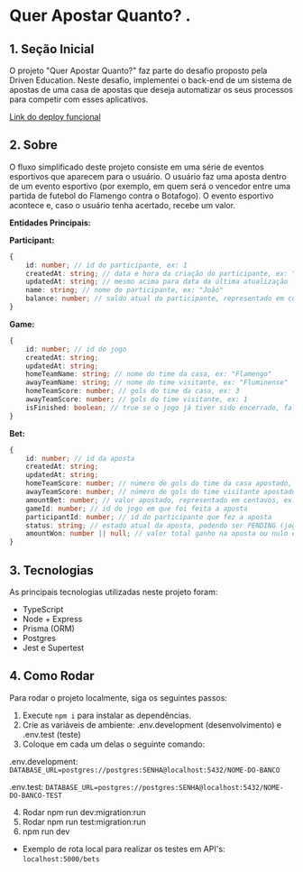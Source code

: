 # Quer Apostar Quanto? .

## 1. Seção Inicial

O projeto "Quer Apostar Quanto?" faz parte do desafio proposto pela Driven Education. Neste desafio, implementei o back-end de um sistema de apostas de uma casa de apostas que deseja automatizar os seus processos para competir com esses aplicativos.

[Link do deploy funcional](https://apostarbackend.onrender.com/)

## 2. Sobre

O fluxo simplificado deste projeto consiste em uma série de eventos esportivos que aparecem para o usuário. O usuário faz uma aposta dentro de um evento esportivo (por exemplo, em quem será o vencedor entre uma partida de futebol do Flamengo contra o Botafogo). O evento esportivo acontece e, caso o usuário tenha acertado, recebe um valor.

**Entidades Principais:**

**Participant:**
```typescript
{
	id: number; // id do participante, ex: 1
	createdAt: string; // data e hora da criação do participante, ex: "2023-09-27T19:22:50.503Z"
	updatedAt: string; // mesmo acima para data da última atualização
	name: string; // nome do participante, ex: "João"
	balance: number; // saldo atual do participante, representado em centavos, ex: 1000 (R$ 10,00)
}
```

**Game:**
```typescript
{
	id: number; // id do jogo
	createdAt: string;
	updatedAt: string;
	homeTeamName: string; // nome do time da casa, ex: "Flamengo"
	awayTeamName: string; // nome do time visitante, ex: "Fluminense"
	homeTeamScore: number; // gols do time da casa, ex: 3
	awayTeamScore: number; // gols do time visitante, ex: 1
	isFinished: boolean; // true se o jogo já tiver sido encerrado, false caso contrário
}
```

**Bet:**
```typescript
{
	id: number; // id da aposta
	createdAt: string;
	updatedAt: string;
	homeTeamScore: number; // número de gols do time da casa apostado, ex: 2
	awayTeamScore: number; // número de gols do time visitante apostado, ex: 3
	amountBet: number; // valor apostado, representado em centavos, ex: 1000 (R$ 10,00)
	gameId: number; // id do jogo em que foi feita a aposta
	participantId: number; // id do participante que fez a aposta
	status: string; // estado atual da aposta, podendo ser PENDING (jogo ainda não encerrado), WON (acertou o placar final do jogo) ou LOST (errou o placar final do jogo)
	amountWon: number || null; // valor total ganho na aposta ou nulo enquanto a aposta ainda está PENDING
}
```

## 3. Tecnologias

As principais tecnologias utilizadas neste projeto foram:
- TypeScript
- Node + Express
- Prisma (ORM)
- Postgres
- Jest e Supertest

## 4. Como Rodar

Para rodar o projeto localmente, siga os seguintes passos:

1. Execute `npm i` para instalar as dependências.
2. Crie as variáveis de ambiente: .env.development (desenvolvimento) e .env.test (teste)
3. Coloque em cada um delas o seguinte comando:

.env.development: `DATABASE_URL=postgres://postgres:SENHA@localhost:5432/NOME-DO-BANCO`

.env.test: `DATABASE_URL=postgres://postgres:SENHA@localhost:5432/NOME-DO-BANCO-TEST`

4. Rodar npm run dev:migration:run
5. Rodar npm run test:migration:run
6. npm run dev
* Exemplo de rota local para realizar os testes em API's: `localhost:5000/bets`